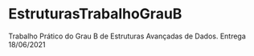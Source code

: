 # EstruturasTrabalhoGrauB
Trabalho Prático do Grau B de Estruturas Avançadas de Dados. Entrega 18/06/2021
